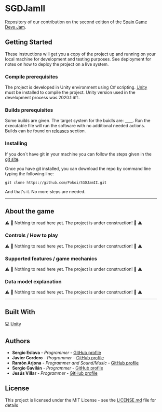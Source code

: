 # SGDJamII
Repository of our contribution on the second edition of the [Spain Game Devs Jam](https://itch.io/jam/spain-game-devs-jam-ii).  


## Getting Started

These instructions will get you a copy of the project up and running on your local machine for development and testing purposes. See deployment for notes on how to deploy the project on a live system.

### Compile prerequisites

The project is developed in Unity environment using C# scripting. [Unity](https://unity.com) must be installed to compile the project. Unity version used in the development process was 2020.1.6f1.  

### Builds prerequisites

Some builds are given. The target system for the buidls are: ____. Run the executable file will run the software with no additional needed actions. 
Builds can be found on [releases](https://github.com/Pokoi/SGDJamII/releases) section.

### Installing

If you don`t have git in your machine you can follow the steps given in the [git site](https://git-scm.com/).  

Once you have git installed, you can download the repo by command line typing the following line:

```
git clone https://github.com/Pokoi/SGDJamII.git
```

And that's it. No more steps are needed.  

***

## About the game  

:warning: :construction: Nothing to read here yet. The project is under construction!  :construction: :warning:  

### Controls / How to play

:warning: :construction: Nothing to read here yet. The project is under construction!  :construction: :warning:  

### Supported features / game mechanics

:warning: :construction: Nothing to read here yet. The project is under construction!  :construction: :warning:  

### Data model explanation

:warning: :construction: Nothing to read here yet. The project is under construction!  :construction: :warning:  

***

## Built With

:computer: [Unity](https://unity.com) 

## Authors

* **Sergio Eslava** - *Programmer* - [GitHub profile](https://github.com/SergioTrac) 
* **Javier Cordero** - *Programmer* - [GitHub profile](https://github.com/JavierCordero) 
* **Ramón Arjona** - *Programmer and Sound/Music* - [GitHub profile](https://github.com/ramonarj) 
* **Sergio Gavilán** - *Programmer* - [GitHub profile](https://github.com/sgavil)  
* **Jesús Villar** - *Programmer* - [GitHub profile](https://github.com/Pokoi)


## License

This project is licensed under the MIT License - see the [LICENSE.md](LICENSE.md) file for details
